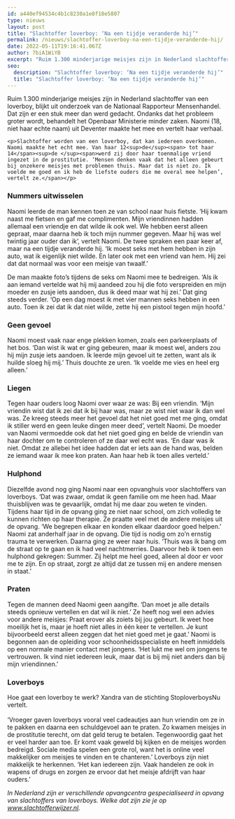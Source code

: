```yaml
---
id: a440ef94534c4b1c8230a1e8f18e5807
type: nieuws
layout: post
title: "Slachtoffer loverboy: ‘Na een tijdje veranderde hij’"
permalink: /nieuws/slachtoffer-loverboy-na-een-tijdje-veranderde-hij/
date: 2022-05-11T19:16:41.067Z
author: 7biA1WiYB
excerpt: "Ruim 1.300 minderjarige meisjes zijn in Nederland slachtoffer van een loverboy, blijkt uit onderzoek van de Nationaal Rapporteur Mensenhandel. Dat zijn er een stuk meer dan werd gedacht. Ondanks dat het probleem groter wordt, behandelt het Openbaar Ministerie minder zaken. Naomi (18, niet haar echte naam) uit Deventer maakte het mee en vertelt haar verhaal.  "
seo:
  description: "Slachtoffer loverboy: ‘Na een tijdje veranderde hij’"
  title: "Slachtoffer loverboy: ‘Na een tijdje veranderde hij’"
---
```

Ruim 1.300 minderjarige meisjes zijn in Nederland slachtoffer van een loverboy, blijkt uit onderzoek van de Nationaal Rapporteur Mensenhandel. Dat zijn er een stuk meer dan werd gedacht. Ondanks dat het probleem groter wordt, behandelt het Openbaar Ministerie minder zaken. Naomi (18, niet haar echte naam) uit Deventer maakte het mee en vertelt haar verhaal.  

    <p>Slachtoffer worden van een loverboy, dat kan iedereen overkomen. Naomi maakte het echt mee. Van haar 12<sup>de</sup><span> tot haar 14</span><sup>de </sup><span>werd zij door haar toenmalige vriend ingezet in de prostitutie. ‘Mensen denken vaak dat het alleen gebeurt bij onzekere meisjes met problemen thuis. Maar dat is niet zo. Ik voelde me goed en ik heb de liefste ouders die me overal mee helpen’, vertelt ze.</span></p>
<h3>Nummers uitwisselen</h3>
<p>Naomi leerde de man kennen toen ze van school naar huis fietste. ‘Hij kwam naast me fietsen en gaf me complimenten. Mijn vriendinnen hadden allemaal een vriendje en dat wilde ik ook wel. We hebben eerst alleen gepraat, maar daarna heb ik toch mijn nummer gegeven. Maar hij was wel twintig jaar ouder dan ik’, vertelt Naomi. De twee spraken een paar keer af, maar na een tijdje veranderde hij. ‘Ik moest seks met hem hebben in zijn auto, wat ik eigenlijk niet wilde. En later ook met een vriend van hem. Hij zei dat dat normaal was voor een meisje van twaalf.’</p>
<p>De man maakte foto’s tijdens de seks om Naomi mee te bedreigen. ‘Als ik aan iemand vertelde wat hij mij aandeed zou hij die foto verspreiden en mijn moeder en zusje iets aandoen, dus ik deed maar wat hij zei.’ Dat ging steeds verder. ‘Op een dag moest ik met vier mannen seks hebben in een auto. Toen ik zei dat ik dat niet wilde, zette hij een pistool tegen mijn hoofd.’</p>
<h3>Geen gevoel</h3>
<p>Naomi moest vaak naar enge plekken komen, zoals een parkeerplaats of het bos. ‘Dan wist ik wat er ging gebeuren, maar ik moest wel, anders zou hij mijn zusje iets aandoen. Ik leerde mijn gevoel uit te zetten, want als ik huilde sloeg hij mij.’ Thuis douchte ze uren. ‘Ik voelde me vies en heel erg alleen.’</p>
<h3>Liegen</h3>
<p>Tegen haar ouders loog Naomi over waar ze was: Bij een vriendin. ‘Mijn vriendin wist dat ik zei dat ik bij haar was, maar ze wist niet waar ik dan wel was. Ze kreeg steeds meer het gevoel dat het niet goed met me ging, omdat ik stiller werd en geen leuke dingen meer deed’, vertelt Naomi. De moeder van Naomi vermoedde ook dat het niet goed ging en belde de vriendin van haar dochter om te controleren of ze daar wel echt was. ‘En daar was ik niet. Omdat ze allebei het idee hadden dat er iets aan de hand was, belden ze iemand waar ik mee kon praten. Aan haar heb ik toen alles verteld.’</p>
<h3>Hulphond</h3>
<p>Diezelfde avond nog ging Naomi naar een opvanghuis voor slachtoffers van loverboys. ‘Dat was zwaar, omdat ik geen familie om me heen had. Maar thuisblijven was te gevaarlijk, omdat hij me daar zou weten te vinden. Tijdens haar tijd in de opvang ging ze niet naar school, om zich volledig te kunnen richten op haar therapie. Ze praatte veel met de andere meisjes uit de opvang. ‘We begrepen elkaar en konden elkaar daardoor goed helpen.’ Naomi zat anderhalf jaar in de opvang. Die tijd is nodig om zo’n ernstig trauma te verwerken. Daarna ging ze weer naar huis. ‘Thuis was ik bang om de straat op te gaan en ik had veel nachtmerries. Daarvoor heb ik toen een hulphond gekregen: Summer. Zij helpt me heel goed, alleen al door er voor me te zijn. En op straat, zorgt ze altijd dat ze tussen mij en andere mensen in staat.’</p>
<h3>Praten</h3>
<p>Tegen de mannen deed Naomi geen aangifte. ‘Dan moet je alle details steeds opnieuw vertellen en dat wil ik niet.’ Ze heeft nog wel een advies voor andere meisjes: Praat erover als zoiets bij jou gebeurt. Ik weet hoe moeilijk het is, maar je hoeft niet alles in één keer te vertellen. Je kunt bijvoorbeeld eerst alleen zeggen dat het niet goed met je gaat.’ Naomi is begonnen aan de opleiding voor schoonheidsspecialiste en heeft inmiddels op een normale manier contact met jongens. ‘Het lukt me wel om jongens te vertrouwen. Ik vind niet iedereen leuk, maar dat is bij mij niet anders dan bij mijn vriendinnen.’</p>
<h3>Loverboys</h3>
<p>Hoe gaat een loverboy te werk? Xandra van de stichting StoploverboysNu vertelt.<br><br>‘Vroeger gaven loverboys vooral veel cadeautjes aan hun vriendin om ze in te pakken en daarna een schuldgevoel aan te praten. Zo kwamen meisjes in de prostitutie terecht, om dat geld terug te betalen. Tegenwoordig gaat het er veel harder aan toe. Er komt vaak geweld bij kijken en de meisjes worden bedreigd. Sociale media spelen een grote rol, want het is online veel makkelijker om meisjes te vinden en te chanteren.’ Loverboys zijn niet makkelijk te herkennen. ‘Het kan iedereen zijn. Vaak handelen ze ook in wapens of drugs en zorgen ze ervoor dat het meisje afdrijft van haar ouders.’</p>
<p><em>In Nederland zijn er verschillende opvangcentra gespecialiseerd in opvang van slachtoffers van loverboys. Welke dat zijn zie je op <a href="http://www.slachtofferwijzer.nl/">www.slachtofferwijzer.nl</a>.</em></p>
  
